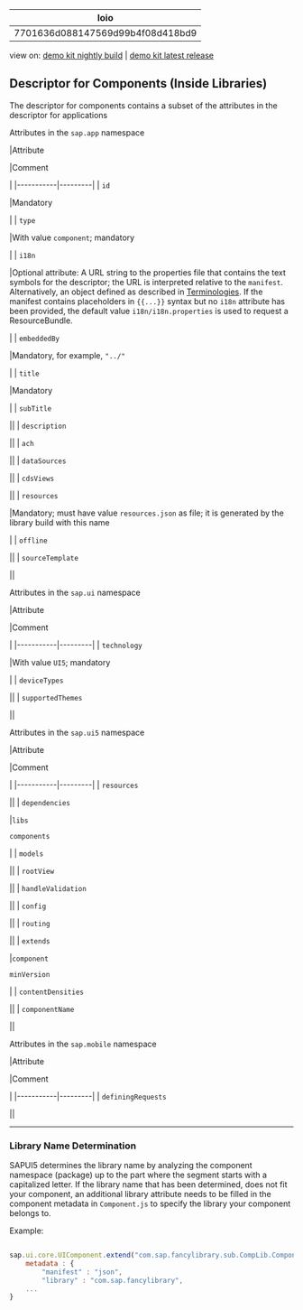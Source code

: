 <!-- loio7701636d088147569d99b4f08d418bd9 -->

| loio |
| -----|
| 7701636d088147569d99b4f08d418bd9 |

<div id="loio">

view on: [demo kit nightly build](https://openui5nightly.hana.ondemand.com/#/topic/7701636d088147569d99b4f08d418bd9) | [demo kit latest release](https://openui5.hana.ondemand.com/#/topic/7701636d088147569d99b4f08d418bd9)</div>

## Descriptor for Components \(Inside Libraries\)

The descriptor for components contains a subset of the attributes in the descriptor for applications

<a name="loio7701636d088147569d99b4f08d418bd9__table_rpm_xjz_45"/>Attributes in the `sap.app` namespace

|Attribute

|Comment

|
|-----------|---------|
| `id` 

|Mandatory

|
| `type` 

|With value `component`; mandatory

|
| `i18n` 

|Optional attribute: A URL string to the properties file that contains the text symbols for the descriptor; the URL is interpreted relative to the `manifest`. Alternatively, an object defined as described in [Terminologies](Terminologies_eba8d25.md). If the manifest contains placeholders in `{{...}}` syntax but no `i18n` attribute has been provided, the default value `i18n/i18n.properties` is used to request a ResourceBundle.

|
| `embeddedBy` 

|Mandatory, for example, `"../"` 

|
| `title` 

|Mandatory

|
| `subTitle` 

||
| `description` 

||
| `ach` 

||
| `dataSources` 

||
| `cdsViews` 

||
| `resources` 

|Mandatory; must have value `resources.json` as file; it is generated by the library build with this name

|
| `offline` 

||
| `sourceTemplate` 

||

 <a name="loio7701636d088147569d99b4f08d418bd9__table_sry_dlz_45"/>Attributes in the `sap.ui` namespace

|Attribute

|Comment

|
|-----------|---------|
| `technology` 

|With value `UI5`; mandatory

|
| `deviceTypes` 

||
| `supportedThemes` 

||

 <a name="loio7701636d088147569d99b4f08d418bd9__table_ydc_bmz_45"/>Attributes in the `sap.ui5` namespace

|Attribute

|Comment

|
|-----------|---------|
| `resources` 

||
| `dependencies` 

|`libs`

`components`

|
| `models` 

||
| `rootView` 

||
| `handleValidation` 

||
| `config` 

||
| `routing` 

||
| `extends` 

|`component`

`minVersion`

|
| `contentDensities` 

||
| `componentName` 

||

 <a name="loio7701636d088147569d99b4f08d418bd9__table_o1x_lmz_45"/>Attributes in the `sap.mobile` namespace

|Attribute

|Comment

|
|-----------|---------|
| `definingRequests` 

||

***

### Library Name Determination

SAPUI5 determines the library name by analyzing the component namespace \(package\) up to the part where the segment starts with a capitalized letter. If the library name that has been determined, does not fit your component, an additional library attribute needs to be filled in the component metadata in `Component.js` to specify the library your component belongs to.

Example:

``` js

sap.ui.core.UIComponent.extend("com.sap.fancylibrary.sub.CompLib.Component", {
    metadata : {
        "manifest" : "json",
        "library" : "com.sap.fancylibrary",
    ...
}
```


